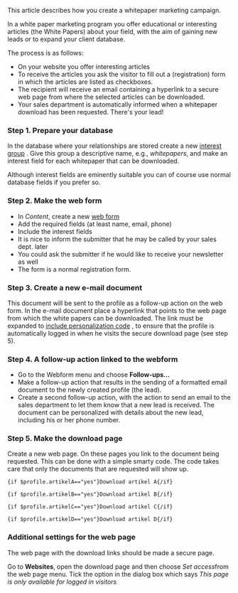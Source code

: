This article describes how you create a whitepaper marketing campaign.

In a white paper marketing program you offer educational or interesting
articles (the White Papers) about your field, with the aim of gaining
new leads or to expand your client database.

The process is as follows:

-   On your website you offer interesting articles
-   To receive the articles you ask the visitor to fill out a
    (registration) form in which the articles are listed as checkboxes.
-   The recipient will receive an email containing a hyperlink to a
    secure web page from where the selected articles can be downloaded.
-   Your sales department is automatically informed when a whitepaper
    download has been requested. There's your lead!

### Step 1. Prepare your database

In the database where your relationships are stored create a new
[interest
group](<http://www.copernica.com/en/support/working-with-interest-fields-and-groups>)
. Give this group a descriptive name, e.g., *whitepapers*, and make an
interest field for each whitepaper that can be downloaded.

Although interest fields are eminently suitable you can of course use
normal database fields if you prefer so.

### Step 2. Make the web form

-   In *Content*, create a new [web
    form](<http://www.copernica.com/en/support/introduction-to-web-forms>)
-   Add the required fields (at least name, email, phone)
-   Include the interest fields
-   It is nice to inform the submitter that he may be called by your
    sales dept. later
-   You could ask the submitter if he would like to receive your
    newsletter as well
-   The form is a normal registration form.

### Step 3. Create a new e-mail document

This document will be sent to the profile as a follow-up action on the
web form. In the e-mail document place a hyperlink that points to the
web page from which the white papers can be downloaded. The link must be
expanded to [include personalization
code](<http://www.copernica.com/en/support/linking-to-your-website-from-an-emailing>)
, to ensure that the profile is automatically logged in when he visits
the secure download page (see step 5).

### Step 4. A follow-up action linked to the webform

-   Go to the Webform menu and choose **Follow-ups...**
-   Make a follow-up action that results in the sending of a formatted
    email document to the newly created profile (the lead).
-   Create a second follow-up action, with the action to send an email
    to the sales department to let them know that a new lead is
    received. The document can be personalized with details about the
    new lead, including his or her phone number.

### Step 5. Make the download page

Create a new web page. On these pages you link to the document being
requested. This can be done with a simple smarty code. The code takes
care that only the documents that are requested will show up.

`{if $profile.artikelA=="yes"}Download artikel A{/if}`

`{if $profile.artikelB=="yes"}Download artikel B{/if}`

`{if $profile.artikelC=="yes"}Download artikel C{/if}`

`{if $profile.artikelD=="yes"}Download artikel D{/if}`

### Additional settings for the web page

The web page with the download links should be made a secure page.

Go to **Websites**, open the download page and then choose *Set
access*from the web page menu. Tick ​​the option in the dialog box which
says *This page is only available for logged in visitors*

 

